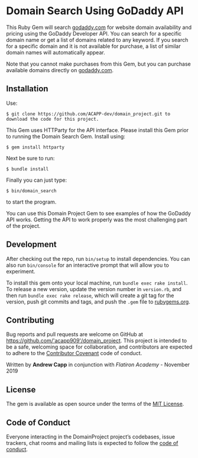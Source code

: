 # Domain Search Using GoDaddy API

This Ruby Gem will search [godaddy.com](https://godaddy.com) for website domain availability and pricing using the GoDaddy Developer API.  You can search for a specific domain name or get a list of domains related to any keyword.  If you search for a specific domain and it is not available for purchase, a list of similar domain names will automatically appear.

Note that you cannot make purchases from this Gem, but you can purchase available domains directly on [godaddy.com](https://godaddy.com).

## Installation

Use:

    $ git clone https://github.com/ACAPP-dev/domain_project.git to download the code for this project.

This Gem uses HTTParty for the API interface.  Please install this Gem prior to running the Domain Search Gem. Install using:

    $ gem install httparty

Next be sure to run:

    $ bundle install

Finally you can just type:

    $ bin/domain_search

to start the program.

You can use this Domain Project Gem to see examples of how the GoDaddy API works.  Getting the API to work properly was the most challenging part of the project.

## Development

After checking out the repo, run `bin/setup` to install dependencies. You can also run `bin/console` for an interactive prompt that will allow you to experiment.

To install this gem onto your local machine, run `bundle exec rake install`. To release a new version, update the version number in `version.rb`, and then run `bundle exec rake release`, which will create a git tag for the version, push git commits and tags, and push the `.gem` file to [rubygems.org](https://rubygems.org).

## Contributing

Bug reports and pull requests are welcome on GitHub at https://github.com/'acapp909'/domain_project. This project is intended to be a safe, welcoming space for collaboration, and contributors are expected to adhere to the [Contributor Covenant](http://contributor-covenant.org) code of conduct.

Written by **Andrew Capp** in conjunction with _Flatiron Academy_ - November 2019

## License

The gem is available as open source under the terms of the [MIT License](https://opensource.org/licenses/MIT).

## Code of Conduct

Everyone interacting in the DomainProject project’s codebases, issue trackers, chat rooms and mailing lists is expected to follow the [code of conduct](https://github.com/'acapp909'/domain_project/blob/master/CODE_OF_CONDUCT.md).
